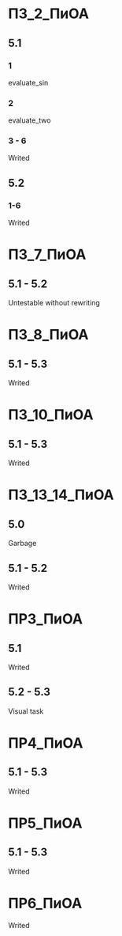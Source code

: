# ПЗ_2_ПиОА
## 5.1
### 1
evaluate_sin

### 2
evaluate_two

### 3 - 6
Writed

## 5.2
### 1-6
Writed

# ПЗ_7_ПиОА
## 5.1 - 5.2
Untestable without rewriting

# ПЗ_8_ПиОА
## 5.1 - 5.3
Writed

# ПЗ_10_ПиОА
## 5.1 - 5.3
Writed

# ПЗ_13_14_ПиОА
## 5.0
Garbage

## 5.1 - 5.2
Writed

# ПР3_ПиОА
## 5.1
Writed

## 5.2 - 5.3
Visual task

# ПР4_ПиОА
## 5.1 - 5.3
Writed

# ПР5_ПиОА
## 5.1 - 5.3
Writed

# ПР6_ПиОА
Writed